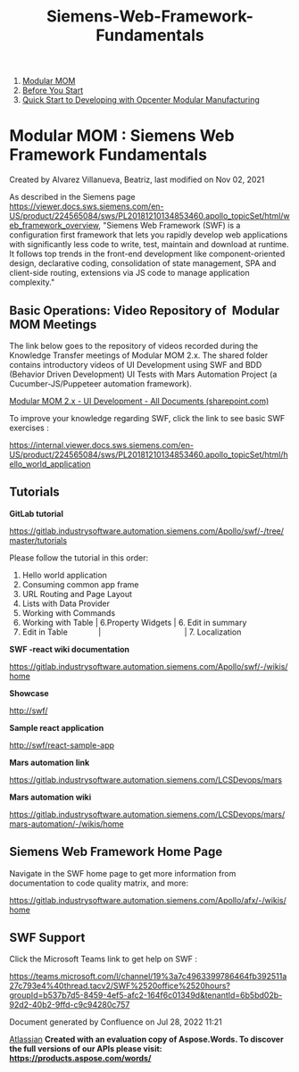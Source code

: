 ﻿---
title: "Siemens-Web-Framework-Fundamentals"
url: /modularmom/before-you-start/quick-start-to-developing-with-opcenter-modular-manufactring/siemens-web-framework-fundamentals/
weight: 1
---
1. [Modular MOM](c:\users\anil.birajdar\desktop\temp\index.html)
1. [Before You Start](c:\users\anil.birajdar\desktop\temp\Before-You-Start_127740192.html)
1. [Quick Start to Developing with Opcenter Modular Manufacturing](c:\users\anil.birajdar\desktop\temp\Quick-Start-to-Developing-with-Opcenter-Modular-Manufacturing_134455239.html)
# **Modular MOM : Siemens Web Framework Fundamentals** 
Created by Alvarez Villanueva, Beatriz, last modified on Nov 02, 2021 

As described in the Siemens page <https://viewer.docs.sws.siemens.com/en-US/product/224565084/sws/PL20181210134853460.apollo_topicSet/html/web_framework_overview>, "Siemens Web Framework (SWF) is a configuration first framework that lets you rapidly develop web applications with significantly less code to write, test, maintain and download at runtime. It follows top trends in the front-end development like component-oriented design, declarative coding, consolidation of state management, SPA and client-side routing, extensions via JS code to manage application complexity."
## **Basic Operations: Video Repository of  Modular MOM Meetings**
The link below goes to the repository of videos recorded during the Knowledge Transfer meetings of Modular MOM 2.x. The shared folder contains introductory videos of UI Development using SWF and BDD (Behavior Driven Development) UI Tests with Mars Automation Project (a Cucumber-JS/Puppeteer automation framework).

[Modular MOM 2.x - UI Development - All Documents (sharepoint.com)](https://splm.sharepoint.com/sites/ModularMOM-WalkingSkeleton/Shared%20Documents/Forms/AllItems.aspx?RootFolder=%2Fsites%2FModularMOM%2DWalkingSkeleton%2FShared%20Documents%2FGeneral%2FTeam%20Onboarding%20Learning%20Path%2FUI%20Development&FolderCTID=0x012000E56F6BDBA628E94D842ED86028F2134D)

To improve your knowledge regarding SWF, click the link to see basic SWF exercises :

<https://internal.viewer.docs.sws.siemens.com/en-US/product/224565084/sws/PL20181210134853460.apollo_topicSet/html/hello_world_application>  
## **Tutorials**
**GitLab tutorial**

<https://gitlab.industrysoftware.automation.siemens.com/Apollo/swf/-/tree/master/tutorials>

Please follow the tutorial in this order:

1. Hello world application
1. Consuming common app frame
1. URL Routing and Page Layout
1. Lists with Data Provider
1. Working with Commands
1. Working with Table | 6.Property Widgets | 6. Edit in summary
1. Edit in Table              |                                      | 7. Localization

**SWF -react wiki documentation**

<https://gitlab.industrysoftware.automation.siemens.com/Apollo/swf/-/wikis/home>

**Showcase** 

<http://swf/>

**Sample react application**

<http://swf/react-sample-app>

**Mars automation link**

<https://gitlab.industrysoftware.automation.siemens.com/LCSDevops/mars>

**Mars automation wiki**

<https://gitlab.industrysoftware.automation.siemens.com/LCSDevops/mars/mars-automation/-/wikis/home>
## **Siemens Web Framework Home Page**
Navigate in the SWF home page to get more information from documentation to code quality matrix, and more: 

<https://gitlab.industrysoftware.automation.siemens.com/Apollo/afx/-/wikis/home>
## **SWF Support**
Click the Microsoft Teams link to get help on SWF :

<https://teams.microsoft.com/l/channel/19%3a7c4963399786464fb392511a27c793e4%40thread.tacv2/SWF%2520office%2520hours?groupId=b537b7d5-8459-4ef5-afc2-164f6c01349d&tenantId=6b5bd02b-92d2-40b2-9ffd-c9c94280c757>

Document generated by Confluence on Jul 28, 2022 11:21

[Atlassian](https://www.atlassian.com/)
**Created with an evaluation copy of Aspose.Words. To discover the full versions of our APIs please visit: https://products.aspose.com/words/**
